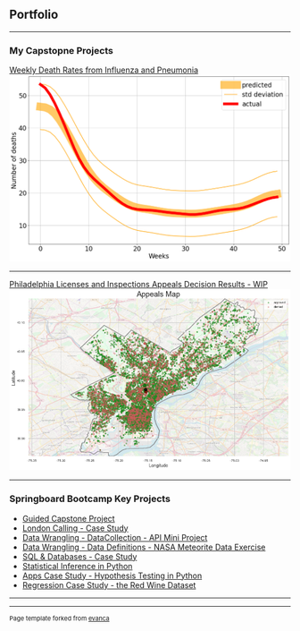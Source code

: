## Portfolio

---

### My Capstopne Projects 

[Weekly Death Rates from Influenza and Pneumonia](https://github.com/adreyzin/CapstoneTwoRepo)
<img src="https://raw.githubusercontent.com/adreyzin/CapstoneTwoRepo/master/images/Influenza%20Pneumonia%20Prediction.png"/>

---
[Philadelphia Licenses and Inspections Appeals Decision Results - WIP](https://github.com/adreyzin/Philly_L_and_I_Appeals)
<img src="https://raw.githubusercontent.com/adreyzin/Philly_L_and_I_Appeals/main/images/appeal_map.png"/>

---

### Springboard Bootcamp Key Projects

- [Guided Capstone Project](https://github.com/adreyzin/mySpringboardRepo/blob/master/Guided%20Capstone/Guided%20Capstone.ipynb)
- [London Calling - Case Study](https://github.com/adreyzin/mySpringboardRepo/blob/master/4.3%20Case%20Study%20-%20London%20Calling!.ipynb)
- [Data Wrangling - DataCollection - API Mini Project](https://github.com/adreyzin/mySpringboardRepo/blob/master/7.2%20Data%20Wrangling.DataCollection.API%20Mini%20Project.ipynb)
- [Data Wrangling - Data Definitions - NASA Meteorite Data Exercise](https://github.com/adreyzin/mySpringboardRepo/blob/master/7.4%20Data%20Wrangling.Data%20Definitions.NASA%20Meteorite%20Data%20Exercise.ipynb)
- [SQL & Databases - Case Study](https://github.com/adreyzin/mySpringboardRepo/blob/master/8.3%20SQL%20%26%20Databases.Case%20Study.sql)
- [Statistical Inference in Python](https://github.com/adreyzin/mySpringboardRepo/tree/master/11.1%20Python%20Statistics%20in%20EDA.Statistical%20Inference%20in%20Python)
- [Apps Case Study - Hypothesis Testing in Python](https://github.com/adreyzin/mySpringboardRepo/blob/master/11.3%20Apps%20Case%20Study%20-%20Hypothesis%20Testing%20in%20Python.ipynb)
- [Regression Case Study - the Red Wine Dataset](https://github.com/adreyzin/mySpringboardRepo/blob/master/11.4%20Regression%20Case%20Study%20-%20the%20Red%20Wine%20Dataset.ipynb)

---




---
<p style="font-size:11px">Page template forked from <a href="https://github.com/evanca/quick-portfolio">evanca</a></p>
<!-- Remove above link if you don't want to attibute -->
